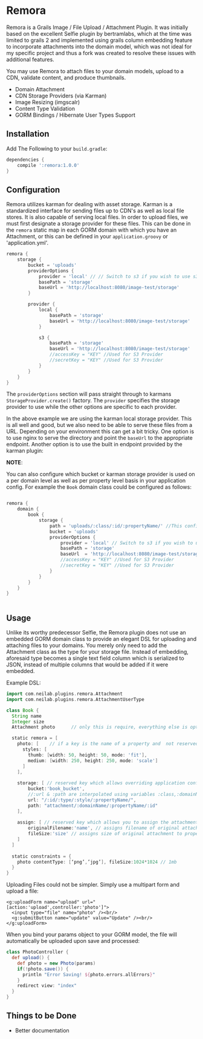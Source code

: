 Remora
======

Remora is a Grails Image / File Upload / Attachment Plugin. It was initially based on the excellent Selfie plugin by bertramlabs, which at the time was limited to grails 2 and implemented using grails column embedding feature to incorporate attachments into the domain model, which was not ideal for my specific project and thus a fork was created to resolve these issues with additional features. 

You may use Remora to attach files to your domain models, upload to a CDN, validate content, and produce thumbnails.

* Domain Attachment
* CDN Storage Providers (via Karman)
* Image Resizing (imgscalr)
* Content Type Validation
* GORM Bindings / Hibernate User Types Support

Installation
------------

Add The Following to your `build.gradle`:

```groovy
dependencies {
    compile ':remora:1.0.0'
}
```

Configuration
-------------

Remora utilizes karman for dealing with asset storage. Karman is a standardized interface for sending files up to CDN's as well as local file stores. It is also capable of serving local files.
In order to upload files, we must first designate a storage provider for these files. This can be done in the `remora` static map in each GORM domain with which you have an Attachment,
or this can be defined in your `application.groovy` or 'application.yml'.

```groovy
remora {
    storage {
        bucket = 'uploads'
        providerOptions {
            provider = 'local' // // Switch to s3 if you wish to use s3 and install the karman-aws plugin
            basePath = 'storage'
            baseUrl = 'http://localhost:8080/image-test/storage'
        }

        provider {
            local {
                basePath = 'storage'
                baseUrl = 'http://localhost:8080/image-test/storage'
            }

            s3 {
                basePath = 'storage'
                baseUrl = 'http://localhost:8080/image-test/storage'
                //accessKey = "KEY" //Used for S3 Provider
                //secretKey = "KEY" //Used for S3 Provider
            }
        }
    }
}

```

The `providerOptions` section will pass straight through to karmans `StorageProvider.create()` factory. The `provider` specifies the storage provider to use while the other options are specific to each provider.

In the above example we are using the karman local storage provider. This is all well and good, but we also need to be able to serve these files from a URL. Depending on your environment this can get a bit tricky.
One option is to use nginx to serve the directory and point the `baseUrl` to the appropriate endpoint. Another option is to use the built in endpoint provided by the karman plugin:

**NOTE**:

You can also configure which bucket or karman storage provider is used on a per domain level as well as per property level basis in your application config. For example the `Book` domain class could be configured as follows:

```groovy

remora {
    domain {
        book {
            storage {
                path = 'uploads/:class/:id/:propertyName/' //This configures the storage path of the files being uploaded by domain class name and property name and identifier in GORM
                bucket = 'uploads'
                providerOptions {
                    provider = 'local' // Switch to s3 if you wish to use s3 and install the karman-aws plugin
                    basePath = 'storage'
                    baseUrl  = 'http://localhost:8080/image-test/storage'
                    //accessKey = "KEY" //Used for S3 Provider
                    //secretKey = "KEY" //Used for S3 Provider
                }
            }
        }
    }
}
  

```


Usage
-----

Unlike its worthy predecessor Selfie, the Remora plugin does not use an embedded GORM domain class to provide an elegant DSL for uploading and attaching files to your domains. You merely only need to add the Attachment class as the type for your storage file. Instead of embedding, aforesaid type becomes a single text field column which is serialized to JSON, instead of multiple columns that would be added if it were embedded.

Example DSL:

```groovy
import com.neilab.plugins.remora.Attachment
import com.neilab.plugins.remora.AttachmentUserType

class Book {
  String name
  Integer size
  Attachment photo      // only this is require, everything else is optional

  static remora = [
    photo: [    // if a key is the name of a property and  not reserved (see below), can be used to configure attachments properties
      styles: [
        thumb: [width: 50, height: 50, mode: 'fit'],
        medium: [width: 250, height: 250, mode: 'scale']
      ]
    ],
    
    storage: [ // reserved key which allows overriding application configs for this domain.
        bucket:'book_bucket',
        //:url & :path are interpolated using variables :class,:domainName,:style,:propertyName,:id and :type
        url: "/:id/:type/:style/:propertyName/",  
        path: "attachment/:domainName/:propertyName/:id"
    ],
    
    assign: [ // reserved key which allows you to assign the attachment properties to additional model database columns.
        originalFilename:'name', // assigns filename of original attachment to property :name
        fileSize:'size' // assigns size of original attachment to property :size
    ]
  ]
   
  static constraints = {
    photo contentType: [‘png’,’jpg’], fileSize:1024*1024 // 1mb
  }
}
```

Uploading Files could not be simpler. Simply use a multipart form and upload a file:

```gsp
<g:uploadForm name="upload" url="[action:'upload',controller:'photo']">
  <input type="file" name="photo" /><br/>
  <g:submitButton name="update" value="Update" /><br/>
</g:uploadForm>
```

When you bind your params object to your GORM model, the file will automatically be uploaded upon save and processed:

```groovy
class PhotoController {
  def upload() {
    def photo = new Photo(params)
    if(!photo.save()) {
      println "Error Saving! ${photo.errors.allErrors}"
    }
    redirect view: "index"
  }
}
```

Things to be Done
------------------
* Better documentation